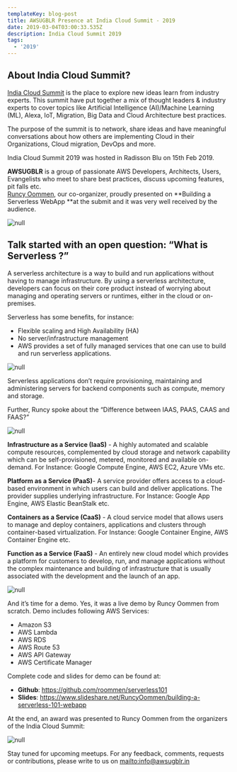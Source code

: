```yaml
---
templateKey: blog-post
title: AWSUGBLR Presence at India Cloud Summit - 2019
date: 2019-03-04T03:00:33.535Z
description: India Cloud Summit 2019
tags:
  - '2019'
---
```

## About India Cloud Summit?

[India Cloud Summit](https://www.indiacloudsummit.com/) is the place to explore new ideas  learn from industry experts. This summit have put together a mix of thought leaders & industry experts to cover topics like Artificial Intelligence (AI)/Machine Learning (ML), Alexa, IoT, Migration, Big Data and Cloud Architecture best practices.

The purpose of the summit is to network, share ideas and have meaningful conversations about how others are implementing Cloud in their Organizations, Cloud migration, DevOps and more.

India Cloud Summit 2019 was hosted in Radisson Blu on 15th Feb 2019.

**AWSUGBLR** is a group of passionate AWS Developers, Architects, Users, Evangelists who meet to share best practices, discuss upcoming features, pit falls etc. \
[Runcy Oommen](https://www.linkedin.com/in/runcyoommen/), our co-organizer,  proudly presented on **Building a Serverless WebApp **at the submit and it was very well received by the audience.

![null](/img/1.png)

## Talk started with an open question: “What is Serverless ?”

A serverless architecture is a way to build and run applications without having to manage infrastructure. By using a serverless architecture, developers can focus on their core product instead of worrying about managing and operating servers or runtimes, either in the cloud or on-premises. 

Serverless has some benefits, for instance: 

* Flexible scaling and High Availability (HA)
* No server/infrastructure management
* AWS provides a set of fully managed services that one can use to build and run serverless applications. 

![null](/img/2.png)

Serverless applications don’t require provisioning, maintaining and administering servers for backend components such as compute, memory and storage.                                 

Further, Runcy spoke about the “Difference between IAAS, PAAS, CAAS and FAAS?” 

![null](/img/3.png)

**Infrastructure as a Service (IaaS)** - A highly automated and scalable compute resources, complemented by cloud storage and network capability which can be self-provisioned, metered, monitored and available on-demand. For Instance: Google Compute Engine, AWS EC2, Azure VMs etc.

**Platform as a Service (PaaS)**- A service provider offers access to a cloud-based environment in which users can build and deliver applications. The provider supplies underlying infrastructure. For Instance: Google App Engine, AWS Elastic BeanStalk etc.

**Containers as a Service (CaaS)** - A cloud service model that allows users to manage and deploy containers, applications and clusters through container-based virtualization. For Instance: Google Container Engine, AWS Container Engine etc.

**Function as a Service (FaaS)** - An entirely new cloud model which provides a platform for customers to develop, run, and manage applications without the complex maintenance and building of infrastructure that is usually associated with the development and the launch of an app.

![null](/img/4.png)

And it’s time for a demo. Yes, it was a live demo by Runcy Oommen from scratch. Demo includes following AWS Services:

* Amazon S3
* AWS Lambda
* AWS RDS
* AWS Route 53
* AWS API Gateway
* AWS Certificate Manager

Complete code and slides for demo can be found at:

* **Github**: <https://github.com/roommen/serverless101>
* **Slides**: <https://www.slideshare.net/RuncyOommen/building-a-serverless-101-webapp>

At the end, an award was presented to Runcy Oommen from the organizers of the India Cloud Summit:

![null](/img/5.png)

Stay tuned for upcoming meetups. For any feedback, comments, requests or contributions, please write to us on <mailto:info@awsugblr.in>
